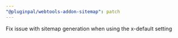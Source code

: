 ```yaml
---
"@pluginpal/webtools-addon-sitemap": patch
---
```


Fix issue with sitemap generation when using the x-default setting
